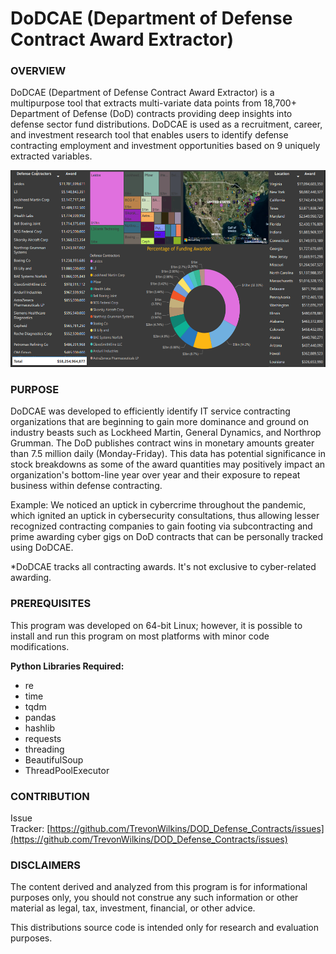 # DoDCAE (Department of Defense Contract Award Extractor) 

### OVERVIEW
DoDCAE (Department of Defense Contract Award Extractor) is a multipurpose tool that extracts multi-variate data points from 18,700+ Department of Defense (DoD) contracts providing deep insights into defense sector fund distributions. DoDCAE is used as a recruitment, career, and investment research tool that enables users to identify defense contracting employment and investment opportunities based on 9 uniquely extracted variables.

![alt text](https://github.com/TrevonWilkins/DoD-Contract-Award-Extractor/blob/main/DoDCAE_Power%20BI.PNG?raw=true)

### PURPOSE
DoDCAE was developed to efficiently identify IT service contracting organizations that are beginning to gain more dominance and ground on industry beasts such as Lockheed Martin, General Dynamics, and Northrop Grumman. The DoD publishes contract wins in monetary amounts greater than 7.5 million daily (Monday-Friday). This data has potential significance in stock breakdowns as some of the award quantities may positively impact an organization's bottom-line year over year and their exposure to repeat business within defense contracting. 

Example: We noticed an uptick in cybercrime throughout the pandemic, which ignited an uptick in cybersecurity consultations, thus allowing lesser recognized contracting companies to gain footing via subcontracting and prime awarding cyber gigs on DoD contracts that can be personally tracked using DoDCAE.

*DoDCAE tracks all contracting awards. It's not exclusive to cyber-related awarding.

### PREREQUISITES
This program was developed on 64-bit Linux; however, it is possible to install and run this program on most platforms with minor code modifications.

**Python Libraries Required:**
- re
- time
- tqdm
- pandas
- hashlib
- requests
- threading
- BeautifulSoup
- ThreadPoolExecutor

### CONTRIBUTION
Issue Tracker: [https://github.com/TrevonWilkins/DOD_Defense_Contracts/issues](https://github.com/TrevonWilkins/DOD_Defense_Contracts/issues)

### DISCLAIMERS
The content derived and analyzed from this program is for informational purposes only, you should not construe any such information or other material as legal, tax, investment, financial, or other advice.

This distributions source code is intended only for research and evaluation purposes.
